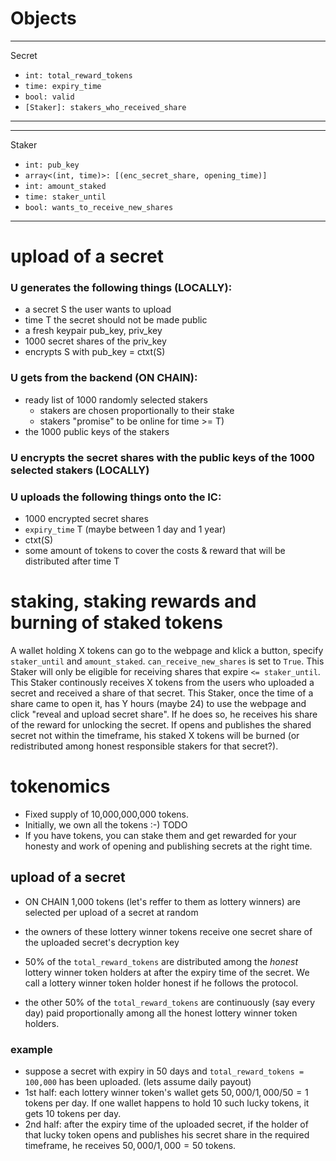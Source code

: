 # Objects

----------------------
Secret

- `int: total_reward_tokens`
- `time: expiry_time`
- `bool: valid`
- `[Staker]: stakers_who_received_share`
----------------------

----------------------
Staker

- `int: pub_key` 
- `array<(int, time)>: [(enc_secret_share, opening_time)]`
- `int: amount_staked`
- `time: staker_until`
- `bool: wants_to_receive_new_shares`
----------------------

# upload of a secret

### U generates the following things (LOCALLY):
* a secret S the user wants to upload
* time T the secret should not be made public
* a fresh keypair pub_key, priv_key
* 1000 secret shares of the priv_key
* encrypts S with pub_key = ctxt(S)

### U gets from the backend (ON CHAIN):
* ready list of 1000 randomly selected stakers
    - stakers are chosen proportionally to their stake
    - stakers "promise" to be online for time >= T)
* the 1000 public keys of the stakers

### U encrypts the secret shares with the public keys of the 1000 selected stakers (LOCALLY)

### U uploads the following things onto the IC:
* 1000 encrypted secret shares
* `expiry_time` T (maybe between 1 day and 1 year)
* ctxt(S)
* some amount of tokens to cover the costs & reward that will be distributed after time T

# staking, staking rewards and burning of staked tokens

A wallet holding X tokens can go to the webpage and klick a button, specify `staker_until` and `amount_staked`. `can_receive_new_shares` is set to `True`.
This Staker will only be eligible for receiving shares that expire `<= staker_until`.
This Staker continously receives X tokens from the users who uploaded a secret and received a share of that secret.
This Staker, once the time of a share came to open it, has Y hours (maybe 24) to use the webpage and click "reveal and upload secret share". 
If he does so, he receives his share of the reward for unlocking the secret. If opens and publishes the shared secret not within the timeframe, his staked X tokens will be burned (or redistributed among honest responsible stakers for that secret?).


# tokenomics

* Fixed supply of 10,000,000,000 tokens.
* Initially, we own all the tokens :-) TODO
* If you have tokens, you can stake them and get rewarded for your honesty and work of opening and publishing secrets at the right time.

## upload of a secret
* ON CHAIN 1,000 tokens (let's reffer to them as lottery winners) are selected per upload of a secret at random
* the owners of these lottery winner tokens receive one secret share of the uploaded secret's decryption key

* 50% of the `total_reward_tokens` are distributed among the *honest* lottery winner token holders at after the expiry time of the secret.
We call a lottery winner token holder honest if he follows the protocol.
* the other 50% of the `total_reward_tokens` are continuously (say every day) paid proportionally among all the honest lottery winner token holders.

### example
* suppose a secret with expiry in 50 days and `total_reward_tokens = 100,000` has been uploaded. (lets assume daily payout)
* 1st half: each lottery winner token's wallet gets $50,000/1,000/50 = 1$ tokens per day. If one wallet happens to hold 10 such lucky tokens, it gets 10 tokens per day.
* 2nd half: after the expiry time of the uploaded secret, if the holder of that lucky token opens and publishes his secret share in the required timeframe, he receives $50,000/1,000 = 50$ tokens.
